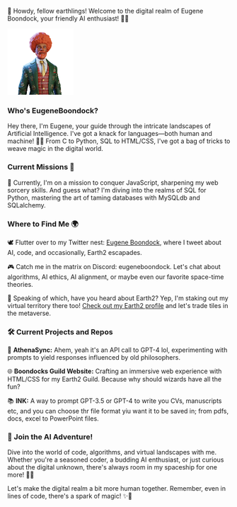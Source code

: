 👋 Howdy, fellow earthlings! Welcome to the digital realm of Eugene Boondock, your friendly AI enthusiast! 🤖🚀

![EugeneBoondock Banner](./avarar.png)

### Who's EugeneBoondock?

Hey there, I'm Eugene, your guide through the intricate landscapes of Artificial Intelligence. I've got a knack for languages—both human and machine! 💬🧠 From C to Python, SQL to HTML/CSS, I've got a bag of tricks to weave magic in the digital world.

### Current Missions 🚀

🌱 Currently, I'm on a mission to conquer JavaScript, sharpening my web sorcery skills. And guess what? I'm diving into the realms of SQL for Python, mastering the art of taming databases with MySQLdb and SQLalchemy.

### Where to Find Me 🌍

🕊️ Flutter over to my Twitter nest: [Eugene Boondock](https://twitter.com/MansaKirito), where I tweet about AI, code, and occasionally, Earth2 escapades.

🎮 Catch me in the matrix on Discord: eugeneboondock. Let's chat about algorithms, AI ethics, AI alignment, or maybe even our favorite space-time theories.

🌌 Speaking of which, have you heard about Earth2? Yep, I'm staking out my virtual territory there too! [Check out my Earth2 profile](https://app.earth2.io/#profile/8d887d79-5fd5-49ed-a14d-32f09d32d180/properties) and let's trade tiles in the metaverse.

### 🛠️ Current Projects and Repos

🧠 **AthenaSync:** Ahem, yeah it's an API call to GPT-4 lol, experimenting with prompts to yield responses influenced by old philosophers.

🌐 **Boondocks Guild Website:** Crafting an immersive web experience with HTML/CSS for my Earth2 Guild. Because why should wizards have all the fun?

📚 **INK:** A way to prompt GPT-3.5 or GPT-4 to write you CVs, manuscripts etc, and you can choose thr file format yiu want it to be saved in; from pdfs, docs, excel to PowerPoint files.

### 🌟 Join the AI Adventure!

Dive into the world of code, algorithms, and virtual landscapes with me. Whether you're a seasoned coder, a budding AI enthusiast, or just curious about the digital unknown, there's always room in my spaceship for one more! 🚀👾

Let's make the digital realm a bit more human together. Remember, even in lines of code, there's a spark of magic! ✨🔮